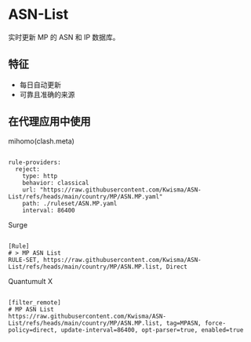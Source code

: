 
# ASN-List

实时更新 MP 的 ASN 和 IP 数据库。

## 特征

- 每日自动更新
- 可靠且准确的来源

## 在代理应用中使用

mihomo(clash.meta)

<pre><code class="language-javascript">
rule-providers:
  reject:
    type: http
    behavior: classical
    url: "https://raw.githubusercontent.com/Kwisma/ASN-List/refs/heads/main/country/MP/ASN.MP.yaml"
    path: ./ruleset/ASN.MP.yaml
    interval: 86400
</code></pre>

Surge

<pre><code class="language-javascript">
[Rule]
# > MP ASN List
RULE-SET, https://raw.githubusercontent.com/Kwisma/ASN-List/refs/heads/main/country/MP/ASN.MP.list, Direct
</code></pre>

Quantumult X

<pre><code class="language-javascript">
[filter_remote]
# MP ASN List
https://raw.githubusercontent.com/Kwisma/ASN-List/refs/heads/main/country/MP/ASN.MP.list, tag=MPASN, force-policy=direct, update-interval=86400, opt-parser=true, enabled=true
</code></pre>
